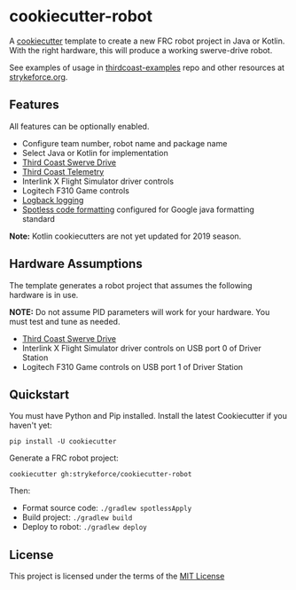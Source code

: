 # cookiecutter-robot

A [cookiecutter](https://github.com/audreyr/cookiecutter) template to create a new FRC robot project in Java or Kotlin. With the right hardware, this will produce a working swerve-drive robot.

See examples of usage in [thirdcoast-examples](https://github.com/strykeforce/thirdcoast-examples) repo and other resources at [strykeforce.org](https://strykeforce.org/resources/).

## Features

All features can be optionally enabled.

-   Configure team number, robot name and package name
-   Select Java or Kotlin for implementation
-   [Third Coast Swerve Drive](https://github.com/strykeforce/thirdcoast)
-   [Third Coast Telemetry](https://github.com/strykeforce/thirdcoast)
-   Interlink X Flight Simulator driver controls
-   Logitech F310 Game controls
-   [Logback logging](https://logback.qos.ch)
-   [Spotless code formatting](https://github.com/diffplug/spotless) configured for Google java formatting standard

**Note:** Kotlin cookiecutters are not yet updated for 2019 season.

## Hardware Assumptions

The template generates a robot project that assumes the following hardware is in use.

**NOTE:** Do not assume PID parameters will work for your hardware. You must test and tune as needed.

-   [Third Coast Swerve Drive](https://www.strykeforce.org/resources/Mechanical_Design_Description_of_Stryke_Force_Swerve_Drive_Units.pdf)
-   Interlink X Flight Simulator driver controls on USB port 0 of Driver Station
-   Logitech F310 Game controls on USB port 1 of Driver Station



## Quickstart

You must have Python and Pip installed. Install the latest Cookiecutter if you haven't yet:

    pip install -U cookiecutter

Generate a FRC robot project:

    cookiecutter gh:strykeforce/cookiecutter-robot

Then:

-   Format source code: `./gradlew spotlessApply`
-   Build project: `./gradlew build`
-   Deploy to robot: `./gradlew deploy`

## License

This project is licensed under the terms of the [MIT License](/LICENSE)
